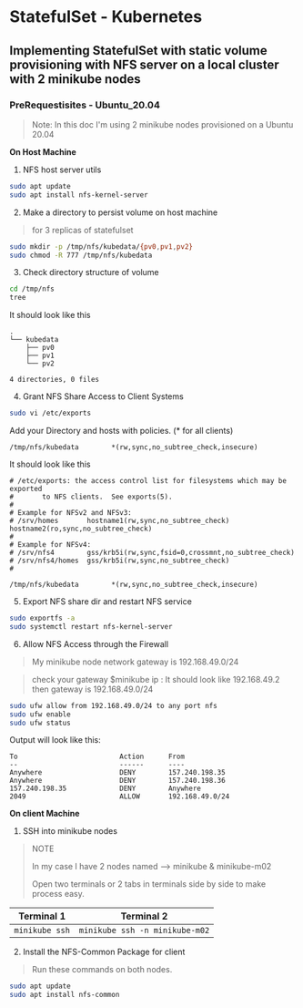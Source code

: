 # StatefulSet - Kubernetes

## Implementing StatefulSet with static volume provisioning with NFS server on a local cluster with 2 minikube nodes

### PreRequestisites  - Ubuntu_20.04

> Note: In this doc I'm using 2 minikube nodes provisioned on a Ubuntu 20.04


**On Host Machine**

1. NFS host server utils

```bash
sudo apt update
sudo apt install nfs-kernel-server
```

2. Make a directory to persist volume on host machine

> for 3 replicas of statefulset
```bash
sudo mkdir -p /tmp/nfs/kubedata/{pv0,pv1,pv2}
sudo chmod -R 777 /tmp/nfs/kubedata
```

3. Check directory structure of volume 

```bash
cd /tmp/nfs
tree
```

It should look like this

```text
.
└── kubedata
    ├── pv0
    ├── pv1
    └── pv2

4 directories, 0 files
```

4. Grant NFS Share Access to Client Systems

```bash
sudo vi /etc/exports
```

Add your Directory and hosts with policies. (* for all clients)

```
/tmp/nfs/kubedata        *(rw,sync,no_subtree_check,insecure)

```
It should look like this

```
# /etc/exports: the access control list for filesystems which may be exported
#		to NFS clients.  See exports(5).
#
# Example for NFSv2 and NFSv3:
# /srv/homes       hostname1(rw,sync,no_subtree_check) hostname2(ro,sync,no_subtree_check)
#
# Example for NFSv4:
# /srv/nfs4        gss/krb5i(rw,sync,fsid=0,crossmnt,no_subtree_check)
# /srv/nfs4/homes  gss/krb5i(rw,sync,no_subtree_check)
#

/tmp/nfs/kubedata        *(rw,sync,no_subtree_check,insecure)

```

5. Export NFS share dir and restart NFS service

```bash
sudo exportfs -a
sudo systemctl restart nfs-kernel-server
```

6. Allow NFS Access through the Firewall
> My minikube node network gateway is 192.168.49.0/24

> check your gateway $minikube ip  : It should look like 192.168.49.2 then gateway is 192.168.49.0/24
```bash
sudo ufw allow from 192.168.49.0/24 to any port nfs
sudo ufw enable
sudo ufw status
```

Output will look like this:

```text
To                         Action      From
--                         ------      ----
Anywhere                   DENY        157.240.198.35            
Anywhere                   DENY        157.240.198.36            
157.240.198.35             DENY        Anywhere                  
2049                       ALLOW       192.168.49.0/24           
```


**On client Machine**

1. SSH into minikube nodes
> NOTE
>
> In my case I have 2 nodes named --> minikube & minikube-m02
>
> Open two terminals or 2 tabs in terminals side by side to make process easy.

| Terminal 1 | Terminal 2 |
|--|--|
| ```minikube ssh``` | ```minikube ssh -n minikube-m02``` |


2. Install the NFS-Common Package for client
> Run these commands on both nodes.
```bash
sudo apt update
sudo apt install nfs-common
```





